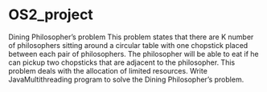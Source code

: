 # OS2_project
Dining Philosopher’s problem 
This problem states that there are K number of philosophers sitting around a circular table with one chopstick placed between each pair of philosophers. The philosopher will be able to eat if he can pickup two chopsticks that are adjacent to the philosopher. This problem deals with the allocation of limited resources.
Write JavaMultithreading program to solve the Dining Philosopher’s problem.
